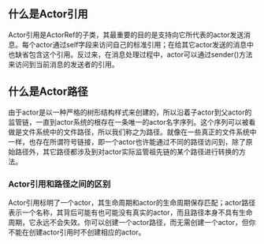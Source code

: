 ## 什么是Actor引用

Actor引用是ActorRef的子类，其最重要的目的是支持向它所代表的actor发送消息。每个actor通过self字段来访问自己的标准引用；在给其它actor发送的消息中也缺省包含这个引用。反过来，在消息处理过程中，actor可以通过sender()方法来访问到当前消息的发送者的引用。

## 什么是Actor路径

由于actor是以一种严格的树形结构样式来创建的，所以沿着子actor到父actor的监管链，一直到actor系统的根存在一条唯一的actor名字序列。这个序列可以被看做是文件系统中的文件路径，所以我们称之为路径。就像在一些真正的文件系统中一样，也存在所谓符号链接，即一个actor也许能通过不同的路径访问到，除了原始路径外，其它路径都涉及到对actor实际监管祖先链的某个路径进行转换的方法。

### Actor引用和路径之间的区别

Actor引用标明了一个actor，其生命周期和actor的生命周期保存匹配；actor路径表示一个名称，其背后可能有也可能没有真实的actor，而且路径本身不具有生命周期，它永远不会失效。你可以创建一个actor路径，而无需创建一个actor，但你不能在创建actor引用时不创建相应的actor。
